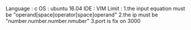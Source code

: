 Language : c
OS : ubuntu 16.04
IDE : VIM
Limit : 
	1.the input equation must be "operand[space]operator[space]operand"
	2.the ip must be "number.number.number.nmuber"
	3.port is fix on 3000